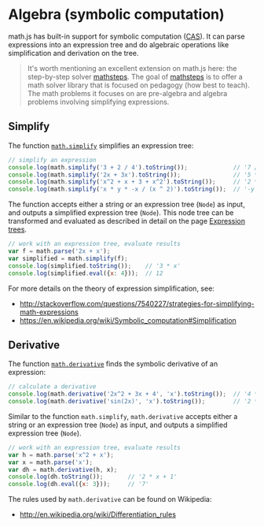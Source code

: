 # Algebra (symbolic computation)

math.js has built-in support for symbolic computation ([CAS](https://www.wikiwand.com/en/Computer_algebra_system)). It can parse expressions into an expression tree and do algebraic operations like simplification and derivation on the tree.

> It's worth mentioning an excellent extension on math.js here: the step-by-step solver [mathsteps](https://github.com/socraticorg/mathsteps).
> The goal of [mathsteps](https://github.com/socraticorg/mathsteps) is to offer a math solver library that is focused on pedagogy (how best to teach). The math problems it focuses on are pre-algebra and algebra problems involving simplifying expressions.


## Simplify

The function [`math.simplify`](../reference/functions/simplify.md) simplifies an expression tree:

```js
// simplify an expression
console.log(math.simplify('3 + 2 / 4').toString());             // '7 / 2'
console.log(math.simplify('2x + 3x').toString());               // '5 * x'
console.log(math.simplify('x^2 + x + 3 + x^2').toString());     // '2 * x ^ 2 + x + 3'
console.log(math.simplify('x * y * -x / (x ^ 2)').toString());  // '-y'
```

The function accepts either a string or an expression tree (`Node`) as input, and outputs a simplified expression tree (`Node`). This node tree can be transformed and evaluated as described in detail on the page [Expression trees]('./expression_trees.md').

```js
// work with an expression tree, evaluate results
var f = math.parse('2x + x');
var simplified = math.simplify(f);
console.log(simplified.toString());    // '3 * x'
console.log(simplified.eval({x: 4}));  // 12
```

For more details on the theory of expression simplification, see:

- http://stackoverflow.com/questions/7540227/strategies-for-simplifying-math-expressions
- https://en.wikipedia.org/wiki/Symbolic_computation#Simplification


## Derivative

The function [`math.derivative`](../reference/functions/derivative.md) finds the symbolic derivative of an expression:

```js
// calculate a derivative
console.log(math.derivative('2x^2 + 3x + 4', 'x').toString());  // '4 * x + 3'
console.log(math.derivative('sin(2x)', 'x').toString());        // '2 * cos(2 * x)'
```

Similar to the function `math.simplify`, `math.derivative` accepts either a string or an expression tree (`Node`) as input, and outputs a simplified expression tree (`Node`).

```js
// work with an expression tree, evaluate results
var h = math.parse('x^2 + x');
var x = math.parse('x');
var dh = math.derivative(h, x);
console.log(dh.toString());       // '2 * x + 1'
console.log(dh.eval({x: 3}));     // '7'
```

The rules used by `math.derivative` can be found on Wikipedia:

- http://en.wikipedia.org/wiki/Differentiation_rules

